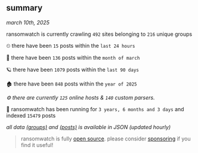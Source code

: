 
## summary
_march 10th, 2025_

ransomwatch is currently crawling `492` sites belonging to `216` unique groups

⏲ there have been `15` posts within the `last 24 hours`

🦈 there have been `136` posts within the `month of march`

🪐 there have been `1079` posts within the `last 90 days`

🏚 there have been `848` posts within the `year of 2025`

_⚙️ there are currently `125` online hosts & `140` custom parsers._

🦕 ransomwatch has been running for `3 years, 6 months and 3 days` and indexed `15479` posts

_all data  [(groups)](http://ransomwhat.telemetry.ltd/groups) and [(posts)](http://ransomwhat.telemetry.ltd/posts) is available in JSON (updated hourly)_

> ransomwatch is fully [open source](https://github.com/joshhighet/ransomwatch#ransomwatch--). please consider [sponsoring](https://github.com/sponsors/joshhighet) if you find it useful!
